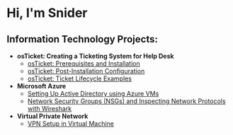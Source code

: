 <h1>Hi, I'm Snider</a>

<h2> Information Technology Projects:</h2>

- <b> osTicket: Creating a Ticketing System for Help Desk </b>
  - [osTicket: Prerequisites and Installation](https://github.com/SniderAmazan01/osticket-prereqs)
  - [osTicket: Post-Installation Configuration](https://github.com/SniderAmazan01/post-install-config)
  - [osTicket: Ticket Lifecycle Examples](https://github.com/SniderAmazan01/ticket-lifecycle)
- <b>Microsoft Azure</b>
  - [Setting Up Active Directory using Azure VMs](https://github.com/SniderAmazan01/configure-ad)
  - [Network Security Groups (NSGs) and Inspecting Network Protocols with Wireshark](https://github.com/SniderAmazan01/azure-network-protocols)
- <b>Virtual Private Network</b>
  - [VPN Setup in Virtual Machine ](https://github.com/SniderAmazan01/Setting-UP-A-VPN)


